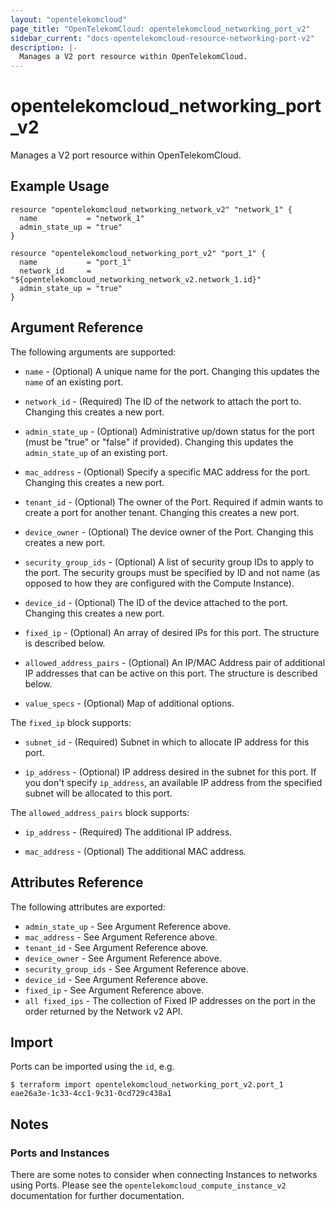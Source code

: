 ```yaml
---
layout: "opentelekomcloud"
page_title: "OpenTelekomCloud: opentelekomcloud_networking_port_v2"
sidebar_current: "docs-opentelekomcloud-resource-networking-port-v2"
description: |-
  Manages a V2 port resource within OpenTelekomCloud.
---
```


# opentelekomcloud\_networking\_port_v2

Manages a V2 port resource within OpenTelekomCloud.

## Example Usage

```hcl
resource "opentelekomcloud_networking_network_v2" "network_1" {
  name           = "network_1"
  admin_state_up = "true"
}

resource "opentelekomcloud_networking_port_v2" "port_1" {
  name           = "port_1"
  network_id     = "${opentelekomcloud_networking_network_v2.network_1.id}"
  admin_state_up = "true"
}
```

## Argument Reference

The following arguments are supported:

* `name` - (Optional) A unique name for the port. Changing this
    updates the `name` of an existing port.

* `network_id` - (Required) The ID of the network to attach the port to. Changing
    this creates a new port.

* `admin_state_up` - (Optional) Administrative up/down status for the port
    (must be "true" or "false" if provided). Changing this updates the
    `admin_state_up` of an existing port.

* `mac_address` - (Optional) Specify a specific MAC address for the port. Changing
    this creates a new port.

* `tenant_id` - (Optional) The owner of the Port. Required if admin wants
    to create a port for another tenant. Changing this creates a new port.

* `device_owner` - (Optional) The device owner of the Port. Changing this creates
    a new port.

* `security_group_ids` - (Optional) A list of security group IDs to apply to the
    port. The security groups must be specified by ID and not name (as opposed
    to how they are configured with the Compute Instance).

* `device_id` - (Optional) The ID of the device attached to the port. Changing this
    creates a new port.

* `fixed_ip` - (Optional) An array of desired IPs for this port. The structure is
    described below.

* `allowed_address_pairs` - (Optional) An IP/MAC Address pair of additional IP
    addresses that can be active on this port. The structure is described
    below.

* `value_specs` - (Optional) Map of additional options.

The `fixed_ip` block supports:

* `subnet_id` - (Required) Subnet in which to allocate IP address for
this port.

* `ip_address` - (Optional) IP address desired in the subnet for this port. If
you don't specify `ip_address`, an available IP address from the specified
subnet will be allocated to this port.

The `allowed_address_pairs` block supports:

* `ip_address` - (Required) The additional IP address.

* `mac_address` - (Optional) The additional MAC address.

## Attributes Reference

The following attributes are exported:

* `admin_state_up` - See Argument Reference above.
* `mac_address` - See Argument Reference above.
* `tenant_id` - See Argument Reference above.
* `device_owner` - See Argument Reference above.
* `security_group_ids` - See Argument Reference above.
* `device_id` - See Argument Reference above.
* `fixed_ip` - See Argument Reference above.
* `all fixed_ips` - The collection of Fixed IP addresses on the port in the
  order returned by the Network v2 API.

## Import

Ports can be imported using the `id`, e.g.

```
$ terraform import opentelekomcloud_networking_port_v2.port_1 eae26a3e-1c33-4cc1-9c31-0cd729c438a1
```

## Notes

### Ports and Instances

There are some notes to consider when connecting Instances to networks using
Ports. Please see the `opentelekomcloud_compute_instance_v2` documentation for further
documentation.
